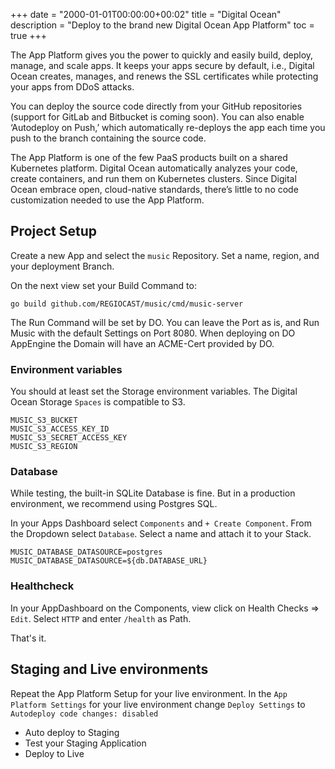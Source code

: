 +++
date = "2000-01-01T00:00:00+00:02"
title = "Digital Ocean"
description = "Deploy to the brand new Digital Ocean App Platform"
toc = true
+++

The App Platform gives you the power to quickly and easily build, deploy, manage, and scale apps. It keeps your apps secure by default, i.e., Digital Ocean creates, manages, and renews the SSL certificates while protecting your apps from DDoS attacks.

You can deploy the source code directly from your GitHub repositories (support for GitLab and Bitbucket is coming soon). You can also enable ‘Autodeploy on Push,’ which automatically re-deploys the app each time you push to the branch containing the source code.

The App Platform is one of the few PaaS products built on a shared Kubernetes platform. Digital Ocean automatically analyzes your code, create containers, and run them on Kubernetes clusters. Since Digital Ocean embrace open, cloud-native standards, there’s little to no code customization needed to use the App Platform.

## Project Setup

Create a new App and select the `music` Repository. Set a name, region, and your deployment Branch.

On the next view set your Build Command to:

```
go build github.com/REGIOCAST/music/cmd/music-server
```

The Run Command will be set by DO. You can leave the Port as is, and Run Music with the default Settings on Port 8080. When deploying on DO AppEngine the Domain will have an ACME-Cert provided by DO.

### Environment variables

You should at least set the Storage environment variables. The Digital Ocean Storage `Spaces` is compatible to S3.

```
MUSIC_S3_BUCKET
MUSIC_S3_ACCESS_KEY_ID
MUSIC_S3_SECRET_ACCESS_KEY
MUSIC_S3_REGION
```

### Database

While testing, the built-in SQLite Database is fine. But in a production environment, we recommend using Postgres SQL.

In your Apps Dashboard select `Components` and `+ Create Component`. From the Dropdown select `Database`. Select a name and attach it to your Stack.

```
MUSIC_DATABASE_DATASOURCE=postgres
MUSIC_DATABASE_DATASOURCE=${db.DATABASE_URL}
```

### Healthcheck

In your AppDashboard on the Components, view click on Health Checks => `Edit`. Select `HTTP` and enter `/health` as Path.

That's it.


## Staging and Live environments

Repeat the App Platform Setup for your live environment. In the `App Platform Settings` for your live environment change `Deploy Settings` to `Autodeploy code changes: disabled`

- Auto deploy to Staging
- Test your Staging Application
- Deploy to Live